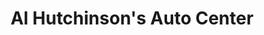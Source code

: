 ---
title: "Al Hutchinson's Auto Center"
url: /corvallis/al-hutchinsons-auto-center/
shop: Autohaus
---